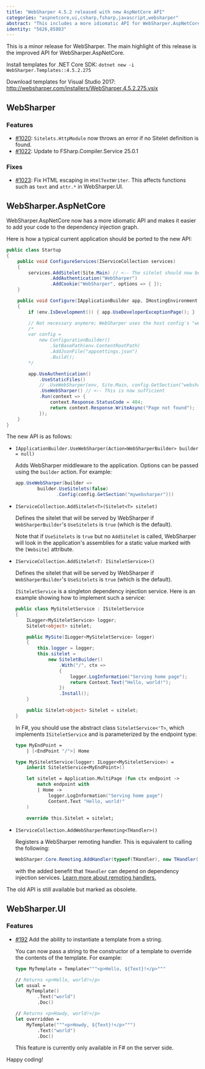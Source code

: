 ```yaml
---
title: "WebSharper 4.5.2 released with new AspNetCore API"
categories: "aspnetcore,ui,csharp,fsharp,javascript,websharper"
abstract: "This includes a more idiomatic API for WebSharper.AspNetCore."
identity: "5626,85883"
---
```

This is a minor release for WebSharper. The main highlight of this release is the improved API for WebSharper.AspNetCore.

Install templates for .NET Core SDK: `dotnet new -i WebSharper.Templates::4.5.2.275`

Download templates for Visual Studio 2017: http://websharper.com/installers/WebSharper.4.5.2.275.vsix

## WebSharper

### Features

* [#1020](https://github.com/dotnet-websharper/core/issues/1020): `Sitelets.HttpModule` now throws an error if no Sitelet definition is found.
* [#1022](https://github.com/dotnet-websharper/core/issues/1022): Update to FSharp.Compiler.Service 25.0.1

### Fixes

* [#1023](https://github.com/dotnet-websharper/core/issues/1023): Fix HTML escaping in `HtmlTextWriter`. This affects functions such as `text` and `attr.*` in WebSharper.UI.

## WebSharper.AspNetCore

WebSharper.AspNetCore now has a more idiomatic API and makes it easier to add your code to the dependency injection graph.

Here is how a typical current application should be ported to the new API:

```csharp
public class Startup
{
    public void ConfigureServices(IServiceCollection services)
    {
        services.AddSitelet(Site.Main) // <-- The sitelet should now be registered here
        		.AddAuthentication("WebSharper")
                .AddCookie("WebSharper", options => { });
    }

    public void Configure(IApplicationBuilder app, IHostingEnvironment env)
    {
        if (env.IsDevelopment()) { app.UseDeveloperExceptionPage(); }

        // Not necessary anymore; WebSharper uses the host config's "websharper" section by default
        /*
        var config =
            new ConfigurationBuilder()
                .SetBasePath(env.ContentRootPath)
                .AddJsonFile("appsettings.json")
                .Build();
        */

        app.UseAuthentication()
            .UseStaticFiles()
            // .UseWebSharper(env, Site.Main, config.GetSection("websharper"))
            .UseWebSharper() // <-- This is now sufficient
            .Run(context => {
                context.Response.StatusCode = 404;
                return context.Response.WriteAsync("Page not found");
            });
    }
}
```

The new API is as follows:

* `IApplicationBuilder.UseWebSharper(Action<WebSharperBuilder> builder = null)`

    Adds WebSharper middleware to the application. Options can be passed using the `builder` action. For example:
    
    ```csharp
    app.UseWebSharper(builder =>
            builder.UseSitelets(false)
                   .Config(config.GetSection("mywebsharper")))
    ```

* `IServiceCollection.AddSitelet<T>(Sitelet<T> sitelet)`

    Defines the sitelet that will be served by WebSharper if `WebSharperBuilder`'s `UseSitelets` is `true` (which is the default).
    
    Note that if `UseSitelets` is `true` but no `AddSitelet` is called, WebSharper will look in the application's assemblies for a static value marked with the `[Website]` attribute.

* `IServiceCollection.AddSitelet<T: ISiteletService>()`

    Defines the sitelet that will be served by WebSharper if `WebSharperBuilder`'s `UseSitelets` is `true` (which is the default).
    
    `ISiteletService` is a singleton dependency injection service. Here is an example showing how to implement such a service:
    
    ```csharp
    public class MySiteletService : ISiteletService
    {
        ILogger<MySiteletService> logger;
        Sitelet<object> sitelet;

        public MySite(ILogger<MySiteletService> logger)
        {
            this.logger = logger;
            this.sitelet =
                new SiteletBuilder()
                    .With("/", ctx =>
                    {
                        logger.LogInformation("Serving home page");
                    	return Context.Text("Hello, world!");
                    })
                    .Install();
        }

        public Sitelet<object> Sitelet = sitelet;
    }
    ```
    
    In F#, you should use the abstract class `SiteletService<'T>`, which implements `ISiteletService` and is parameterized by the endpoint type:
    
    ```fsharp
    type MyEndPoint =
        | [<EndPoint "/">] Home

    type MySiteletService(logger: ILogger<MySiteletService>) =
        inherit SiteletService<MyEndPoint>()

        let sitelet = Application.MultiPage (fun ctx endpoint ->
            match endpoint with
            | Home ->
                logger.LogInformation("Serving home page")
                Content.Text "Hello, world!"
        )
        
        override this.Sitelet = sitelet;
    ```
    
* `IServiceCollection.AddWebSharperRemoting<THandler>()`

    Registers a WebSharper remoting handler. This is equivalent to calling the following:
    
    ```csharp
    WebSharper.Core.Remoting.AddHandler(typeof(THandler), new THandler());
    ```
    
    with the added benefit that `THandler` can depend on dependency injection services. [Learn more about remoting handlers.](https://developers.websharper.com/docs/v4.x/cs/remoting)

The old API is still available but marked as obsolete.

## WebSharper.UI

### Features

* [#192](https://github.com/dotnet-websharper/ui/issues/192) Add the ability to instantiate a template from a string.

    You can now pass a string to the constructor of a template to override the contents of the template. For example:
    
    ```fsharp
    type MyTemplate = Template<"""<p>Hello, ${Text}!</p>"""
    
    // Returns <p>Hello, world!</p>
    let usual =
        MyTemplate()
            .Text("world")
            .Doc()

    // Returns <p>Howdy, world!</p>
    let overridden =
        MyTemplate("""<p>Howdy, ${Text}!</p>""")
            .Text("world")
            .Doc()
    ```
    
    This feature is currently only available in F# on the server side.

Happy coding!
